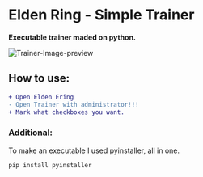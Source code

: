 # Elden Ring - Simple Trainer

**Executable trainer maded on python.**

![Trainer-Image-preview](https://user-images.githubusercontent.com/78714158/159172675-8202466c-7ef5-4531-aa48-3d42b2e88a32.png)

## How to use:

```diff
+ Open Elden Ering
- Open Trainer with administrator!!!
+ Mark what checkboxes you want.
```
### Additional:

To make an executable I used pyinstaller, all in one.

```
pip install pyinstaller
```
